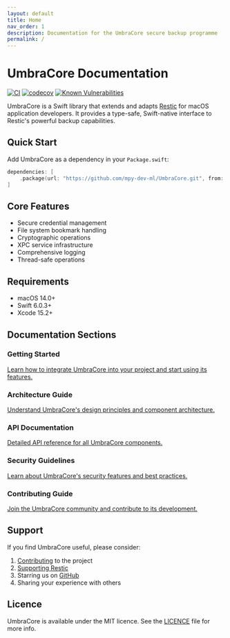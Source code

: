 ```yaml
---
layout: default
title: Home
nav_order: 1
description: Documentation for the UmbraCore secure backup programme
permalink: /
---
```


# UmbraCore Documentation

[![CI](https://github.com/mpy-dev-ml/UmbraCore/actions/workflows/ci.yml/badge.svg)](https://github.com/mpy-dev-ml/UmbraCore/actions/workflows/ci.yml)
[![codecov](https://codecov.io/gh/mpy-dev-ml/UmbraCore/branch/main/graph/badge.svg)](https://codecov.io/gh/mpy-dev-ml/UmbraCore)
[![Known Vulnerabilities](https://snyk.io/test/github/mpy-dev-ml/UmbraCore/badge.svg)](https://snyk.io/test/github/mpy-dev-ml/UmbraCore)

UmbraCore is a Swift library that extends and adapts [Restic](https://restic.net) for macOS application developers. It provides a type-safe, Swift-native interface to Restic's powerful backup capabilities.

## Quick Start

Add UmbraCore as a dependency in your `Package.swift`:

```swift
dependencies: [
    .package(url: "https://github.com/mpy-dev-ml/UmbraCore.git", from: "1.0.0")
]
```

## Core Features

- Secure credential management
- File system bookmark handling
- Cryptographic operations
- XPC service infrastructure
- Comprehensive logging
- Thread-safe operations

## Requirements

- macOS 14.0+
- Swift 6.0.3+
- Xcode 15.2+

## Documentation Sections

### Getting Started
[Learn how to integrate UmbraCore into your project and start using its features.](getting-started)

### Architecture Guide
[Understand UmbraCore's design principles and component architecture.](guides/architecture)

### API Documentation
[Detailed API reference for all UmbraCore components.](api)

### Security Guidelines
[Learn about UmbraCore's security features and best practices.](security/guidelines)

### Contributing Guide
[Join the UmbraCore community and contribute to its development.](contributing)

## Support

If you find UmbraCore useful, please consider:

1. [Contributing](contributing) to the project
2. [Supporting Restic](https://github.com/sponsors/fd0)
3. Starring us on [GitHub](https://github.com/mpy-dev-ml/UmbraCore)
4. Sharing your experience with others

## Licence

UmbraCore is available under the MIT licence. See the [LICENCE](LICENCE) file for more info.
